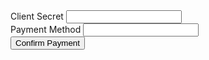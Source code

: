 <!DOCTYPE html>
<html>
    <head>
        <script src="https://js.stripe.com/v3/"></script>
        <script src="confirm-payment.js"></script>
    </head>
    <body>
        <label for="pi_secret">Client Secret</label> 
        <input type="text" id="pi_secret" />
        <br />
        <label for="pm_id">Payment Method</label> 
        <input type="text" id="pm_id" />
        <br />
        <button id="confirm" onclick="confirmPayment()">Confirm Payment</button>
        <p id="result_message"></p>
    </body>
</html>
